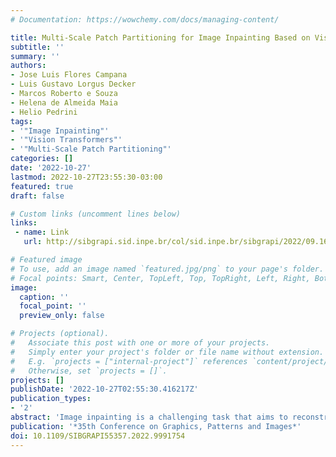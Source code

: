 ```yaml
---
# Documentation: https://wowchemy.com/docs/managing-content/

title: Multi-Scale Patch Partitioning for Image Inpainting Based on Visual Transformers
subtitle: ''
summary: ''
authors:
- Jose Luis Flores Campana
- Luis Gustavo Lorgus Decker
- Marcos Roberto e Souza
- Helena de Almeida Maia
- Helio Pedrini
tags:
- '"Image Inpainting"'
- '"Vision Transformers"'
- '"Multi-Scale Patch Partitioning"'
categories: []
date: '2022-10-27'
lastmod: 2022-10-27T23:55:30-03:00
featured: true
draft: false

# Custom links (uncomment lines below)
links:
 - name: Link
   url: http://sibgrapi.sid.inpe.br/col/sid.inpe.br/sibgrapi/2022/09.16.03.51/doc/paper.pdf

# Featured image
# To use, add an image named `featured.jpg/png` to your page's folder.
# Focal points: Smart, Center, TopLeft, Top, TopRight, Left, Right, BottomLeft, Bottom, BottomRight.
image:
  caption: ''
  focal_point: ''
  preview_only: false

# Projects (optional).
#   Associate this post with one or more of your projects.
#   Simply enter your project's folder or file name without extension.
#   E.g. `projects = ["internal-project"]` references `content/project/deep-learning/index.md`.
#   Otherwise, set `projects = []`.
projects: []
publishDate: '2022-10-27T02:55:30.416217Z'
publication_types:
- '2'
abstract: 'Image inpainting is a challenging task that aims to reconstruct missing pixels with semantically coherent content and realistic texture using available information. Modern inpainting works rely on neural networks to generate realistic images. However, due to their limited receptive field in convolution operators, they may produce distorted content when a large region needs to be filled. Recent methods have employed transformers to deal with this problem, but their high computational cost makes it difficult to work with global image information. To address this, we propose a multi-scale patch partitioning strategy to subdivide feature maps into non-overlapping patches and a transformer with a variable number of heads to control the computational cost growth according to the number of patches. Smaller patches enable a broader image coverage, helping to recover structural information, whereas larger patches lead to a reduced computational cost. In contrast to the fixed and small sizes employed in other literature methods, here we explore different patch sizes in the transformer blocks to achieve a good balance between the computational cost and the number of pixel references used in the reconstruction. Extensive experiments on three datasets show that our method achieves very competitive results compared to the state-of-the-art, reaching the best scores in various scenarios, especially for metrics based on human perception. Moreover, our model presented the smallest size. Our qualitative results suggest that the proposed method can reconstruct structural content such as parts of human faces.'
publication: '*35th Conference on Graphics, Patterns and Images*'
doi: 10.1109/SIBGRAPI55357.2022.9991754
---
```

